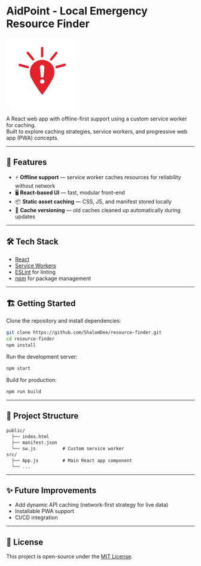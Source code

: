 # AidPoint - Local Emergency Resource Finder

![AidPoint Logo](public/logo192.png)

A React web app with offline-first support using a custom service worker for caching.  
Built to explore caching strategies, service workers, and progressive web app (PWA) concepts.

---

## 🚀 Features
- ⚡ **Offline support** — service worker caches resources for reliability without network
- 🖥️ **React-based UI** — fast, modular front-end
- 📦 **Static asset caching** — CSS, JS, and manifest stored locally
- 🔄 **Cache versioning** — old caches cleaned up automatically during updates

---

## 🛠️ Tech Stack
- [React](https://reactjs.org/)
- [Service Workers](https://developer.mozilla.org/en-US/docs/Web/API/Service_Worker_API)
- [ESLint](https://eslint.org/) for linting
- [npm](https://www.npmjs.com/) for package management

---

## 🏗️ Getting Started

Clone the repository and install dependencies:

```bash
git clone https://github.com/ShalomDee/resource-finder.git
cd resource-finder
npm install
````

Run the development server:

```bash
npm start
```

Build for production:

```bash
npm run build
```

---

## 📂 Project Structure

```
public/
  ├── index.html
  ├── manifest.json
  └── sw.js          # Custom service worker
src/
  ├── App.js         # Main React app component
  └── ...
```

---

## ✨ Future Improvements

* Add dynamic API caching (network-first strategy for live data)
* Installable PWA support
* CI/CD integration

---

## 📄 License

This project is open-source under the [MIT License](LICENSE).
